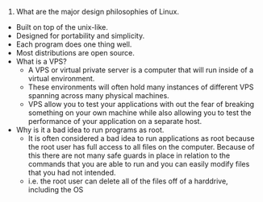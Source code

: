 1. What are the major design philosophies of Linux.
  * Built on top of the unix-like.
  * Designed for portability and simplicity.
  * Each program does one thing well.
  * Most distributions are open source.
* What is a VPS?
  * A VPS or virtual private server is a computer that will run inside of a virtual environment.
  * These environments will often hold many instances of different VPS spanning across many physical machines.
  * VPS allow you to test your applications with out the fear of breaking something on your own machine while also allowing you to test the performance of your application on a separate host.
* Why is it a bad idea to run programs as root.
  * It is often considered a bad idea to run applications as root because the root user has full access to all files on the computer. Because of this there are not many safe guards in place in relation to the commands that you are able to run and you can easily modify files that you had not intended. 
  * i.e. the root user can delete all of the files off of a harddrive, including the OS
